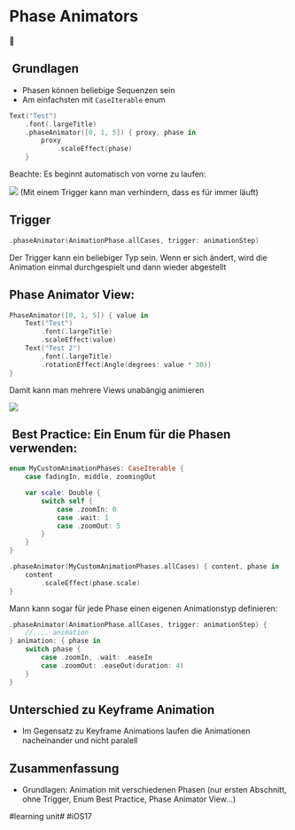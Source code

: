 # Phase Animators
🐇

##  Grundlagen
- Phasen können beliebige Sequenzen sein
- Am einfachsten mit `CaseIterable` enum


```swift
Text("Test")
    .font(.largeTitle)
    .phaseAnimator([0, 1, 5]) { proxy, phase in
        proxy
            .scaleEffect(phase)
    }
```

Beachte: Es beginnt automatisch von vorne zu laufen:

![][image-1]
(Mit einem Trigger kann man verhindern, dass es für immer läuft)

## Trigger

```swift
.phaseAnimator(AnimationPhase.allCases, trigger: animationStep)
```

Der Trigger kann ein beliebiger Typ sein. Wenn er sich ändert, wird die Animation einmal durchgespielt und dann wieder abgestellt

## Phase Animator View:

```swift
PhaseAnimator([0, 1, 5]) { value in
    Text("Test")
        .font(.largeTitle)
        .scaleEffect(value)
    Text("Test 2")
        .font(.largeTitle)
        .rotationEffect(Angle(degrees: value * 30))
}
```

Damit kann man mehrere Views unabängig animieren

![][image-2]

##  Best Practice: Ein Enum für die Phasen verwenden:

```swift
enum MyCustomAnimationPhases: CaseIterable {
    case fadingIn, middle, zoomingOut

    var scale: Double {
        switch self {
	        case .zoomIn: 0
	        case .wait: 1
	        case .zoomOut: 5
        }
    }
}
```


```swift
.phaseAnimator(MyCustomAnimationPhases.allCases) { content, phase in
	content
		.scaleEffect(phase.scale)
}
```

Mann kann sogar für jede Phase einen eigenen Animationstyp definieren:

```swift
.phaseAnimator(AnimationPhase.allCases, trigger: animationStep) { 
	//.... animation
} animation: { phase in
    switch phase {
        case .zoomIn, .wait: .easeIn
        case .zoomOut: .easeOut(duration: 4)
    }
}
```

## Unterschied zu Keyframe Animation

- Im Gegensatz zu Keyframe Animations laufen die Animationen nacheinander und nicht paralell

## Zusammenfassung
- Grundlagen: Animation mit verschiedenen Phasen (nur ersten Abschnitt, ohne Trigger, Enum Best Practice, Phase Animator View…)

[image-1]:	assets/2023-06-17%2020.06.22.gif
[image-2]:	assets/2023-06-17%2020.09.51.gif

#learning unit# #iOS17